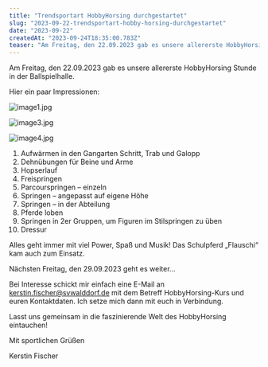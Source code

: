 ```yaml
---
title: "Trendsportart HobbyHorsing durchgestartet"
slug: "2023-09-22-trendsportart-hobby-horsing-durchgestartet"
date: "2023-09-22"
createdAt: "2023-09-24T18:35:00.783Z"
teaser: "Am Freitag, den 22.09.2023 gab es unsere allererste HobbyHorsing Stunde in der Ballspielhalle."
---
```

Am Freitag, den 22.09.2023 gab es unsere allererste HobbyHorsing Stunde in der Ballspielhalle.

Hier ein paar Impressionen:

![image1.jpg](/uploads/image1_3f76f518e1.jpg)

![image3.jpg](/uploads/image3_38b07a583a.jpg)

![image4.jpg](/uploads/image4_86520215a5.jpg)

1. Aufwärmen in den Gangarten Schritt, Trab und Galopp
2. Dehnübungen für Beine und Arme
3. Hopserlauf
4. Freispringen
5. Parcourspringen – einzeln
6. Springen – angepasst auf eigene Höhe
7. Springen – in der Abteilung
8. Pferde loben
9. Springen in 2er Gruppen, um Figuren im Stilspringen zu üben
10. Dressur

Alles geht immer mit viel Power, Spaß und Musik! Das Schulpferd „Flauschi“ kam auch zum Einsatz.

Nächsten Freitag, den 29.09.2023 geht es weiter…

Bei Interesse schickt mir einfach eine E-Mail an kerstin.fischer@svwalddorf.de mit dem Betreff HobbyHorsing-Kurs und euren Kontaktdaten. Ich setze mich dann mit euch in Verbindung.

Lasst uns gemeinsam in die faszinierende Welt des HobbyHorsing eintauchen!

Mit sportlichen Grüßen

Kerstin Fischer
